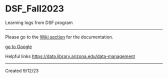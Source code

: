 # DSF_Fall2023
Learning logs from DSF program

***

Please go to the [Wiki section](https://github.com/smallahan/DSF_Fall2023/wiki) for the documentation. 

[go to Google](https://www.google.com)

Helpful links
https://data.library.arizona.edu/data-management 


***
Created 9/12/23
